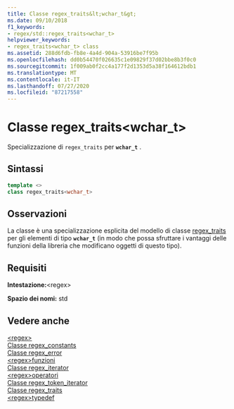 ```yaml
---
title: Classe regex_traits&lt;wchar_t&gt;
ms.date: 09/10/2018
f1_keywords:
- regex/std::regex_traits<wchar_t>
helpviewer_keywords:
- regex_traits<wchar_t> class
ms.assetid: 288d6fdb-fb8e-4a4d-904a-53916be7f95b
ms.openlocfilehash: dd0b54470f026635c1e09829f37d02bbe8b3f0c0
ms.sourcegitcommit: 1f009ab0f2cc4a177f2d1353d5a38f164612bdb1
ms.translationtype: MT
ms.contentlocale: it-IT
ms.lasthandoff: 07/27/2020
ms.locfileid: "87217558"
---
```

# <a name="regex_traitsltwchar_tgt-class"></a>Classe regex_traits&lt;wchar_t&gt;

Specializzazione di `regex_traits` per **`wchar_t`** .

## <a name="syntax"></a>Sintassi

```cpp
template <>
class regex_traits<wchar_t>
```

## <a name="remarks"></a>Osservazioni

La classe è una specializzazione esplicita del modello di classe [regex_traits](../standard-library/regex-traits-class.md) per gli elementi di tipo **`wchar_t`** (in modo che possa sfruttare i vantaggi delle funzioni della libreria che modificano oggetti di questo tipo).

## <a name="requirements"></a>Requisiti

**Intestazione:**\<regex>

**Spazio dei nomi:** std

## <a name="see-also"></a>Vedere anche

[\<regex>](../standard-library/regex.md)\
[Classe regex_constants](../standard-library/regex-constants-class.md)\
[Classe regex_error](../standard-library/regex-error-class.md)\
[\<regex>funzioni](../standard-library/regex-functions.md)\
[Classe regex_iterator](../standard-library/regex-iterator-class.md)\
[\<regex>operatori](../standard-library/regex-operators.md)\
[Classe regex_token_iterator](../standard-library/regex-token-iterator-class.md)\
[Classe regex_traits](../standard-library/regex-traits-class.md)\
[\<regex>typedef](../standard-library/regex-typedefs.md)

